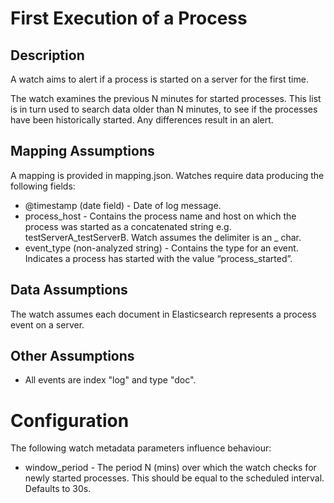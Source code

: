 # First Execution of a Process

## Description

A watch aims to alert if a process is started on a server for the first time.
 
The watch examines the previous N minutes for started processes.  This list is in turn used to search data older than N minutes, to see if the processes have been historically started.
Any differences result in an alert.

## Mapping Assumptions

A mapping is provided in mapping.json.  Watches require data producing the following fields:

* @timestamp (date field) - Date of log message.
* process_host - Contains the process name and host on which the process was started as a concatenated string e.g. testServerA_testServerB.  Watch assumes the delimiter is an _ char.
* event_type (non-analyzed string) - Contains the type for an event.  Indicates a process has started with the value “process_started”.

## Data Assumptions

The watch assumes each document in Elasticsearch represents a process event on a server.

## Other Assumptions

* All events are index "log" and type "doc".

# Configuration

The following watch metadata parameters influence behaviour:

* window_period - The period N (mins) over which the watch checks for newly started processes.  This should be equal to the scheduled interval.  Defaults to 30s.